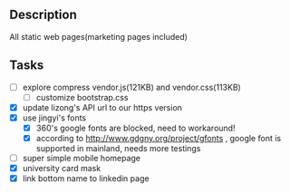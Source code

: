 Description
-----------

All static web pages(marketing pages included)

Tasks
-----

- [ ] explore compress vendor.js(121KB) and vendor.css(113KB)
  -	[ ] customize bootstrap.css
- [x] update lizong's API url to our https version
- [x] use jingyi's fonts
  - [x] 360's google fonts are blocked, need to workaround!
  - [x] according to http://www.gdgny.org/project/gfonts , google font is supported in mainland, needs more testings
- [ ] super simple mobile homepage
- [x] university card mask 
- [x] link bottom name to linkedin page
